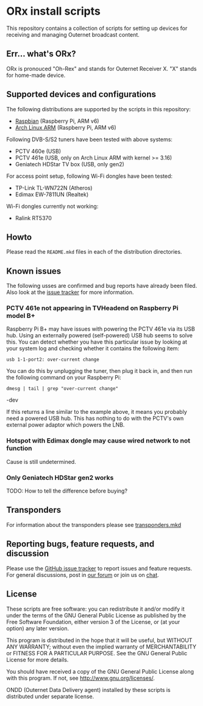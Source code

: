 # ORx install scripts

This repository contains a collection of scripts for setting up devices for
receiving and managing Outernet broadcast content.

## Err... what's ORx?

ORx is pronouced "Oh-Rex" and stands for Outernet Receiver X. "X" stands for
home-made device.

## Supported devices and configurations

The following distributions are supported by the scripts in this repository:

- [Raspbian](raspbian) (Raspberry Pi, ARM v6)
- [Arch Linux ARM](archarm) (Raspberry Pi, ARM v6)

Following DVB-S/S2 tuners have been tested with above systems:

- PCTV 460e (USB)
- PCTV 461e (USB, only on Arch Linux ARM with kernel >= 3.16)
- Geniatech HDStar TV box (USB, only gen2)

For access point setup, following Wi-Fi dongles have been tested:

- TP-Link TL-WN722N (Atheros)
- Edimax EW-7811UN (Realtek)

Wi-Fi dongles currently not working:

- Ralink RT5370

## Howto

Please read the `README.mkd` files in each of the distribution directories.

## Known issues

The following usses are confirmed and bug reports have already been filed. Also
look at the [issue tracker](https://github.com/Outernet-Project/orx-install/issues) for more
information.

### PCTV 461e not appearing in TVHeadend on Raspberry Pi model B+

Raspberry Pi B+ may have issues with powering the PCTV 461e via its USB hub.
Using an externally powered (self-powered) USB hub seems to solve this. You can
detect whether you have this particular issue by looking at your system log and
checking whether it contains the following item:

    usb 1-1-port2: over-current change

You can do this by unplugging the tuner, then plug it back in, and then run the
following command on your Raspberry Pi:

    dmesg | tail | grep "over-current change"
-dev

If this returns a line similar to the example above, it means you probably need
a powered USB hub. This has nothing to do with the PCTV's own external power
adaptor which powers the LNB. 

### Hotspot with Edimax dongle may cause wired network to not function

Cause is still undetermined.

### Only Geniatech HDStar gen2 works

TODO: How to tell the difference before buying?

## Transponders

For information about the transponders please see [transponders.mkd](./docs/transponders.mkd)

## Reporting bugs, feature requests, and discussion

Please use the [GitHub issue
tracker](https://github.com/Outernet-Project/orx-install/issues) to report
issues and feature requests. For general discussions, post in [our
forum](https://discuss.outernet.is/category/outernet-software) or join us on [chat](https://gitter.im/Outernet-Project/orx-install).

## License

These scripts are free software: you can redistribute it and/or modify it under
the terms of the GNU General Public License as published by the Free Software
Foundation, either version 3 of the License, or (at your option) any later
version.

This program is distributed in the hope that it will be useful, but WITHOUT ANY
WARRANTY; without even the implied warranty of MERCHANTABILITY or FITNESS FOR A
PARTICULAR PURPOSE.  See the GNU General Public License for more details.

You should have received a copy of the GNU General Public License along with
this program.  If not, see <http://www.gnu.org/licenses/>.

ONDD (Outernet Data Delivery agent) installed by these scripts is distributed 
under separate license.

